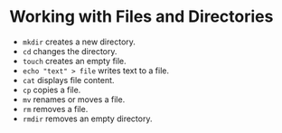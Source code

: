 # Working with Files and Directories

- `mkdir` creates a new directory.
- `cd` changes the directory.
- `touch` creates an empty file.
- `echo "text" > file` writes text to a file.
- `cat` displays file content.
- `cp` copies a file.
- `mv` renames or moves a file.
- `rm` removes a file.
- `rmdir` removes an empty directory.
